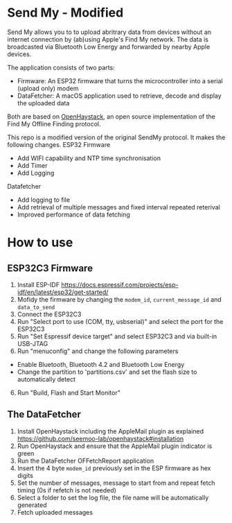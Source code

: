 # Send My - Modified

Send My allows you to to upload abritrary data from devices without an internet connection by (ab)using Apple's Find My network. The data is broadcasted via Bluetooth Low Energy and forwarded by nearby Apple devices.

The application consists of two parts:
- Firmware: An ESP32 firmware that turns the microcontroller into a serial (upload only) modem
- DataFetcher: A macOS application used to retrieve, decode and display the uploaded data

Both are based on [OpenHaystack](https://github.com/seemoo-lab/openhaystack), an open source implementation of the Find My Offline Finding protocol.


This repo is a modified version of the original SendMy protocol. It makes the following changes.
ESP32 Firmware
* Add WIFI capability and NTP time synchronisation
* Add Timer
* Add Logging

Datafetcher
* Add logging to file
* Add retrieval of multiple messages and fixed interval repeated reterival
* Improved performance of data fetching


# How to use

## ESP32C3 Firmware

1. Install ESP-IDF https://docs.espressif.com/projects/esp-idf/en/latest/esp32/get-started/
2. Mofidy the firmware by changing the `modem_id`, `current_message_id` and `data_to_send`
3. Connect the ESP32C3
4. Run "Select port to use (COM, tty, usbserial)" and select the port for the ESP32C3
5. Run "Set Espressif device target" and select ESP32C3 and via built-in USB-JTAG
6. Run "menuconfig" and change the following parameters
* Enable Bluetooth, Bluetooth 4.2 and Bluetooth Low Energy
* Change the partition to 'partitions.csv' and set the flash size to automatically detect
6. Run "Build, Flash and Start Monitor"



## The DataFetcher

1. Install OpenHaystack including the AppleMail plugin as explained https://github.com/seemoo-lab/openhaystack#installation
2. Run OpenHaystack and ensure that the AppleMail plugin indicator is green
3. Run the DataFetcher OFFetchReport application
4. Insert the 4 byte `modem_id` previously set in the ESP firmware as hex digits
5. Set the number of messages, message to start from and repeat fetch timing (0s if refetch is not needed)
6. Select a folder to set the log file, the file name will be automatically generated
7. Fetch uploaded messages

